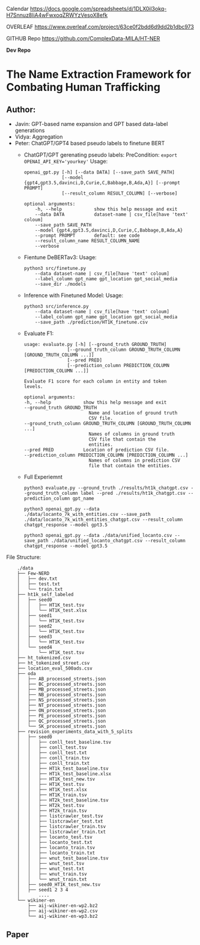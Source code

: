 Calendar    https://docs.google.com/spreadsheets/d/1DLX0il3okq-H7Snnuz8liA4wFwxoqZRWYzVesoX8efk

OVERLEAF	https://www.overleaf.com/project/63ce0f2bdd6d9dd2b1dbc973

GITHUB Repo	https://github.com/ComplexData-MILA/HT-NER

**Dev Repo**

# The Name Extraction Framework for Combating Human Trafficking
## Author: 
- Javin: GPT-based name expansion and GPT based data-label generations
- Vidya: Aggregation
- Peter: ChatGPT/GPT4 based pseudo labels to finetune BERT
    - ChatGPT/GPT gerenating pseudo labels:
        PreCondition: ```export OPENAI_API_KEY='yourkey'```
        Usage: 
        ```
        openai_gpt.py [-h] [--data DATA] [--save_path SAVE_PATH]
                      [--model {gpt4,gpt3.5,davinci,D,Curie,C,Babbage,B,Ada,A}] [--prompt PROMPT]
                      [--result_column RESULT_COLUMN] [--verbose]
        ```
        ```
        optional arguments:
            -h, --help            show this help message and exit
            --data DATA           dataset-name | csv_file[have 'text' coloum]
            --save_path SAVE_PATH
            --model {gpt4,gpt3.5,davinci,D,Curie,C,Babbage,B,Ada,A}
            --prompt PROMPT       default: see code
            --result_column_name RESULT_COLUMN_NAME
            --verbose
        ```

    - Fientune DeBERTav3:
        Usage:
        ```
        python3 src/finetune.py 
            --data dataset-name | csv_file[have 'text' coloum]
            --label_column gpt_name gpt_location gpt_social_media
            --save_dir ./models
        ```

    - Inference with Finetuned Model:
        Usage:
        ```
        python3 src/inference.py 
            --data dataset-name | csv_file[have 'text' coloum]
            --label_column gpt_name gpt_location gpt_social_media
            --save_path ./prediction/HT1K_finetune.csv
        ```

    - Evaluate F1:
        ```
        usage: evaluate.py [-h] [--ground_truth GROUND_TRUTH]
                        [--ground_truth_column GROUND_TRUTH_COLUMN [GROUND_TRUTH_COLUMN ...]]
                        [--pred PRED]
                        [--prediction_column PREDICTION_COLUMN [PREDICTION_COLUMN ...]]

        Evaluate F1 score for each column in entity and token
        levels.

        optional arguments:
        -h, --help            show this help message and exit
        --ground_truth GROUND_TRUTH
                                Name and location of ground truth
                                CSV file.
        --ground_truth_column GROUND_TRUTH_COLUMN [GROUND_TRUTH_COLUMN ...]
                                Names of columns in ground truth
                                CSV file that contain the
                                entities.
        --pred PRED           Location of prediction CSV file.
        --prediction_column PREDICTION_COLUMN [PREDICTION_COLUMN ...]
                                Names of columns in prediction CSV
                                file that contain the entities.
        ```
        <!-- python3 src/evalute.py \
            --ground_truth dataset-name | csv_file
            --ground_truth_column gpt_name gpt_location gpt_social_media
            --pred './prediction/HT1K_finetune.csv'
            --predition_column name location social_media -->

    - Full Experiemnt
        ```
        python3 evaluate.py --ground_truth ./results/ht1k_chatgpt.csv --ground_truth_column label --pred ./results/ht1k_chatgpt.csv --prediction_column gpt_name

        python3 openai_gpt.py --data ./data/locanto_7k_with_entities.csv --save_path ./data/locanto_7k_with_entities_chatgpt.csv --result_column chatgpt_response --model gpt3.5

        python3 openai_gpt.py --data ./data/unified_locanto.csv --save_path ./data/unified_locanto_chatgpt.csv --result_column chatgpt_response --model gpt3.5
        ```

File Structure:
```
    ./data
    ├── Few-NERD
    │   ├── dev.txt
    │   ├── test.txt
    │   └── train.txt
    ├── ht1k_self_labeled
    │   ├── seed0
    │   │   ├── HT1K_test.tsv
    │   │   └── HT1K_test.xlsx
    │   ├── seed1
    │   │   └── HT1K_test.tsv
    │   ├── seed2
    │   │   └── HT1K_test.tsv
    │   ├── seed3
    │   │   └── HT1K_test.tsv
    │   └── seed4
    │       └── HT1K_test.tsv
    ├── ht_tokenized.csv
    ├── ht_tokenized_street.csv
    ├── location_eval_500ads.csv
    ├── oda
    │   ├── AB_processed_streets.json
    │   ├── BC_processed_streets.json
    │   ├── MB_processed_streets.json
    │   ├── NB_processed_streets.json
    │   ├── NS_processed_streets.json
    │   ├── NT_processed_streets.json
    │   ├── ON_processed_streets.json
    │   ├── PE_processed_streets.json
    │   ├── QC_processed_streets.json
    │   └── SK_processed_streets.json
    ├── revision_experiments_data_with_5_splits
    │   ├── seed0
    │   │   ├── conll_test_baseline.tsv
    │   │   ├── conll_test.tsv
    │   │   ├── conll_test.txt
    │   │   ├── conll_train.tsv
    │   │   ├── conll_train.txt
    │   │   ├── HT1k_test_baseline.tsv
    │   │   ├── HT1k_test_baseline.xlsx
    │   │   ├── HT1K_test_new.tsv
    │   │   ├── HT1K_test.tsv
    │   │   ├── HT1K_test.xlsx
    │   │   ├── HT1K_train.tsv
    │   │   ├── HT2k_test_baseline.tsv
    │   │   ├── HT2k_test.tsv
    │   │   ├── HT2k_train.tsv
    │   │   ├── listcrawler_test.tsv
    │   │   ├── listcrawler_test.txt
    │   │   ├── listcrawler_train.tsv
    │   │   ├── listcrawler_train.txt
    │   │   ├── locanto_test.tsv
    │   │   ├── locanto_test.txt
    │   │   ├── locanto_train.tsv
    │   │   ├── locanto_train.txt
    │   │   ├── wnut_test_baseline.tsv
    │   │   ├── wnut_test.tsv
    │   │   ├── wnut_test.txt
    │   │   ├── wnut_train.tsv
    │   │   └── wnut_train.txt
    │   ├── seed0_HT1K_test_new.tsv
    │   ├── seed1 2 3 4 
    │       ....
    └── wikiner-en
        ├── aij-wikiner-en-wp2.bz2
        ├── aij-wikiner-en-wp2.csv
        └── aij-wikiner-en-wp3.bz2
```

## Paper
